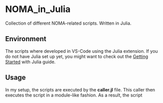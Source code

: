 # NOMA_in_Julia
Collection of different NOMA-related scripts. Written in Julia.

## Environment
The scripts where developed in VS-Code using the Julia extension. If you do not have Julia set up yet, you might want to check out the [Getting Started](https://www.julia-vscode.org/docs/dev/gettingstarted/) with Julia guide.

## Usage
In my setup, the scripts are executed by the __caller.jl__ file. This caller then executes the script in a module-like fashion. 
As a result, the script 
